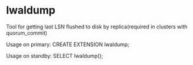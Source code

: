 # lwaldump
Tool for getting last LSN flushed to disk by replica(required in clusters with quorum_commit)

Usage on primary:
CREATE EXTENSION lwaldump;

Usage on standby:
SELECT lwaldump(); 
